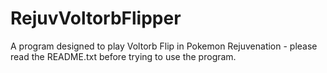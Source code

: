 # RejuvVoltorbFlipper
A program designed to play Voltorb Flip in Pokemon Rejuvenation - please read the README.txt before trying to use the program.
